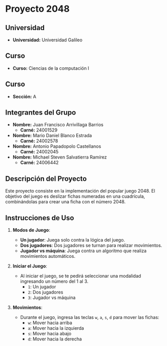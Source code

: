 # Proyecto 2048

## Universidad

- **Universidad:** Universidad Galileo

## Curso

- **Curso:** Ciencias de la computación I
## Curso

- **Sección:** A

## Integrantes del Grupo

- **Nombre:**  Juan Francisco Arrivillaga Barrios
  - **Carné:** 24001529
- **Nombre:**  Mario Daniel Blanco Estrada
  - **Carné:** 24002578
- **Nombre:**  Antonio Papadopolo Castellanos
  - **Carné:** 24002045
- **Nombre:**  Michael Steven Salvatierra Ramírez
  - **Carné:** 24006442

## Descripción del Proyecto

Este proyecto consiste en la implementación del popular juego 2048. El objetivo del juego es deslizar fichas numeradas en una cuadrícula, combinándolas para crear una ficha con el número 2048.

## Instrucciones de Uso

1. **Modos de Juego**:
   - **Un jugador**: Juega solo contra la lógica del juego.
   - **Dos jugadores**: Dos jugadores se turnan para realizar movimientos.
   - **Jugador vs máquina**: Juega contra un algoritmo que realiza movimientos automáticos.

2. **Iniciar el Juego**:
   - Al iniciar el juego, se te pedirá seleccionar una modalidad ingresando un número del 1 al 3.
     - `1`: Un jugador
     - `2`: Dos jugadores
     - `3`: Jugador vs máquina

3. **Movimientos**:
   - Durante el juego, ingresa las teclas `w`, `a`, `s`, `d` para mover las fichas:
     - `w`: Mover hacia arriba
     - `a`: Mover hacia la izquierda
     - `s`: Mover hacia abajo
     - `d`: Mover hacia la derecha
